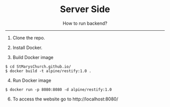 <p align="center">
  <h1 align="center">Server Side</h1>
  <p align="center">How to run backend?</p>
</p>

-----------

1) Clone the repo.

2) Install Docker.

3) Build Docker image 
```shell
$ cd StMarysChurch.github.io/
$ docker build -t alpine/restify:1.0 .
```

4) Run Docker image
```shell
$ docker run -p 8080:8080 -d alpine/restify:1.0
```

6) To access the website go to http://localhost:8080/
